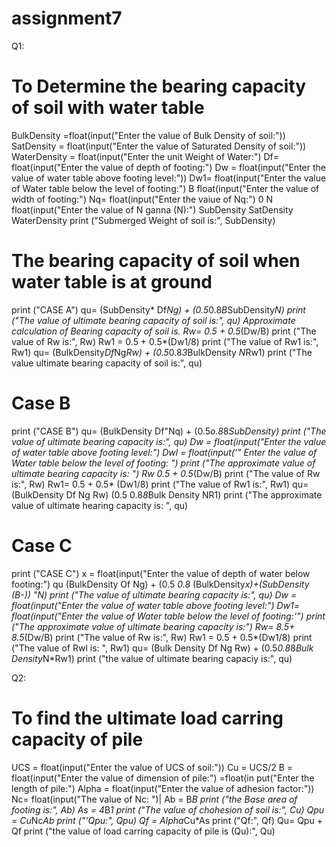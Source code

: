 # assignment7
Q1:
 # To Determine the bearing capacity of soil with water table
 BulkDensity =float(input("Enter the value of Bulk Density of soil:"))
 SatDensity = float(input("Enter the value of Saturated Density of soil:"))
 WaterDensity = float(input("Enter the unit Weight of Water:")
 Df= float(input("Enter the value of depth of footing:")
 Dw = float(input("Enter the value of water table above footing level:"))
 Dw1= float(input("Enter the value of Water table below the level of footing:")
 B float(input("Enter the value of width of footing:")
 Nq= float(input("Enter the vaiue of Nq:")
0 N float(input("Enter the value of N ganna (N):")
 SubDensity SatDensity WaterDensity
 print ("Submerged Weight of soil is:", SubDensity)
 # The bearing capacity of soil when water table is at ground
 print ("CASE A")
 qu= (SubDensity* Df*Ng) + (0.5*0.8*B*SubDensity*N)
 print ("The value of ultimate bearing capacity of soil is:", qu)
 Approximate calculation of Bearing capacity of soil is.
 Rw= 0.5 + 0.5*(Dw/B)
 print ("The value of Rw is:", Rw)
 Rw1 = 0.5 + 0.5*(Dw1/8)
 print ("The value of Rw1 is:", Rw1)
 qu= (BulkDensity*Df*Ng*Rw) + (0.5*0.8*3*BulkDensity *N*Rw1)
 print ("The value ultimate bearing capacity of soil is:", qu)
 # Case B
 print ("CASE B")
 qu= (BulkDensity Df"Nq) + (0.5*o.8*8*SubDensity)
 print ("The value of ultimate bearing capacity is:", qu)
 Dw = float(input("Enter the value of water table above footing level:")
 Dwl = float(input('" Enter the value of Water table below the level of footing: ")
 print ("The approximate value of ultimate bearing capacity is: ")
 Rw 0.5 + 0.5*(Dw/B)
 print ("The value of Rw is:", Rw)
 Rw1= 0.5 + 0.5* (Dw1/8)
 print ("The value of Rw1 is:", Rw1)
 qu= (BulkDensity Df Ng Rw) (0.5 0.8*8*Bulk Density NR1)
 print ("The approximate value of ultimate hearing capacity is: ", qu)
 # Case C
 print ("CASE C")
 x = float(input("Enter the value of depth of water below footing:")
 qu (BulkDensity Of Ng) + (0.5 *0.8* (BulkDensity*x)+(SubDensity (B-)) "N)
 print ("The value of ultimate bearing capacity is:", qu)
 Dw = float(input("Enter the value of water table above footing level:")
 Dw1= float(input("Enter the value of Water table below the level of footing:'")
 print ("The approximate value of ultimate bearing capacity is:")
 Rw= 8.5+ 8.5*(Dw/B)
 print ("The value of Rw is:", Rw)
 Rw1 = 0.5 + 0.5*(Dw1/8)
 print ("The value of Rwl is: ", Rw1)
 qu= (Bulk Density Df Ng Rw) + (0.5*0.8*8*Bulk Density*N*Rw1)
 print ("the value of ultimate bearing capaciy is:", qu)


 Q2:
 # To find the ultimate load carring capacity of pile
 UCS = float(input("Enter the value of UCS of soil:"))
 Cu = UCS/2
  B = float(input("Enter the value of dimension of pile:")
=float(in put("Enter the length of pile:")
 Alpha = float(input("Enter the value of adhesion factor:"))
 Nc= float(input("The value of Nc: ")|
 Ab = B*B
 print ("the Base area of footing is:", Ab)
 As = 4*B*1
 print ("The value of chohesion of soil is:", Cu)
 Qpu = Cu*Nc*Ab
 print ("'Qpu:", Qpu)
 Qf = Alpha*Cu*As
 print ("Qf:", Qf)
 Qu= Qpu + Qf
 print ("the value of load carring capacity of pile is (Qu):", Qu)

 
